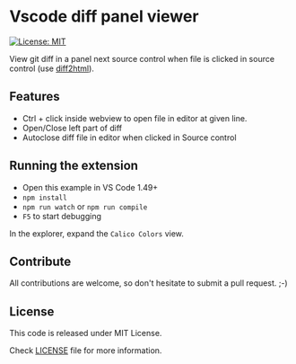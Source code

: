 # Vscode diff panel viewer

[![License: MIT](https://img.shields.io/badge/License-MIT-yellow.svg)](https://opensource.org/licenses/MIT)

View git diff in a panel next source control when file is clicked in source control (use [diff2html](https://github.com/rtfpessoa/diff2html)).

## Features

- Ctrl + click inside webview to open file in editor at given line.
- Open/Close left part of diff
- Autoclose diff file in editor when clicked in Source control

## Running the extension

- Open this example in VS Code 1.49+
- `npm install`
- `npm run watch` or `npm run compile`
- `F5` to start debugging

In the explorer, expand the `Calico Colors` view.

## Contribute

All contributions are welcome, so don't hesitate to submit a pull request. ;-)

## License

This code is released under MIT License.

Check [LICENSE](LICENSE) file for more information.
